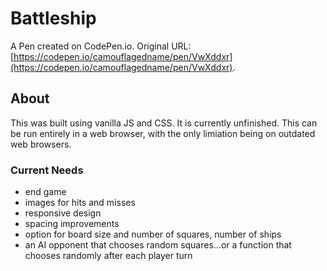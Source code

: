 # Battleship

A Pen created on CodePen.io. Original URL: [https://codepen.io/camouflagedname/pen/VwXddxr](https://codepen.io/camouflagedname/pen/VwXddxr).

## About

This was built using vanilla JS and CSS. It is currently unfinished. This can be run entirely in a web browser, with the only limiation being on outdated web browsers.

### Current Needs
- end game
- images for hits and misses
- responsive design
- spacing improvements
- option for board size and number of squares, number of ships
- an AI opponent that chooses random squares...or a function that chooses randomly after each player turn

